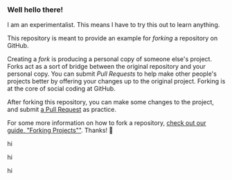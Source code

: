 ### Well hello there!

I am an experimentalist. This means I have to try this out to learn anything.

This repository is meant to provide an example for *forking* a repository on GitHub.

Creating a *fork* is producing a personal copy of someone else's project. Forks act as a sort of bridge between the original repository and your personal copy. You can submit *Pull Requests* to help make other people's projects better by offering your changes up to the original project. Forking is at the core of social coding at GitHub.

After forking this repository, you can make some changes to the project, and submit [a Pull Request](https://github.com/octocat/Spoon-Knife/pulls) as practice.



For some more information on how to fork a repository, [check out our guide, "Forking Projects""](http://guides.github.com/overviews/forking/). Thanks! :sparkling_heart:


hi

hi

hi
